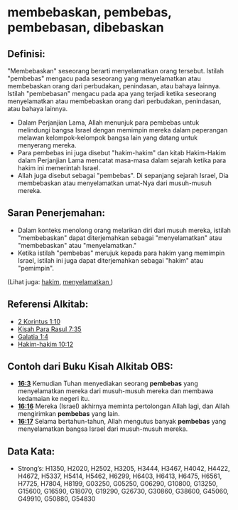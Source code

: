 #  membebaskan, pembebas, pembebasan, dibebaskan

## Definisi:

"Membebaskan" seseorang berarti menyelamatkan orang tersebut. Istilah "pembebas" mengacu pada seseorang yang menyelamatkan atau membebaskan orang dari perbudakan, penindasan, atau bahaya lainnya. Istilah "pembebasan" mengacu pada apa yang terjadi ketika seseorang menyelamatkan atau membebaskan orang dari perbudakan, penindasan, atau bahaya lainnya.

* Dalam Perjanjian Lama, Allah menunjuk para pembebas untuk melindungi bangsa Israel dengan memimpin mereka dalam peperangan melawan kelompok-kelompok bangsa lain yang datang untuk menyerang mereka.
* Para pembebas ini juga disebut "hakim-hakim" dan kitab Hakim-Hakim dalam Perjanjian Lama mencatat masa-masa dalam sejarah ketika para hakim ini memerintah Israel.
* Allah juga disebut sebagai "pembebas". Di sepanjang sejarah Israel, Dia membebaskan atau menyelamatkan umat-Nya dari musuh-musuh mereka.

## Saran Penerjemahan:

* Dalam konteks menolong orang melarikan diri dari musuh mereka, istilah "membebaskan" dapat diterjemahkan sebagai "menyelamatkan" atau "membebaskan" atau "menyelamatkan."
* Ketika istilah "pembebas" merujuk kepada para hakim yang memimpin Israel, istilah ini juga dapat diterjemahkan sebagai "hakim" atau "pemimpin".

(Lihat juga: [hakim](../kt/judge.md), [menyelamatkan ](../kt/save.md))

## Referensi Alkitab:

* [2 Korintus 1:10](rc://en/tn/help/2co/01/10)
* [Kisah Para Rasul 7:35](rc://en/tn/help/act/07/35)
* [Galatia 1:4](rc://en/tn/help/gal/01/04)
* [Hakim-hakim 10:12](rc://en/tn/help/jdg/10/12)

## Contoh dari Buku Kisah Alkitab OBS:

* __[16:3](rc://en/tn/help/obs/16/03)__ Kemudian Tuhan menyediakan seorang __pembebas__ yang menyelamatkan mereka dari musuh-musuh mereka dan membawa kedamaian ke negeri itu.
* __[16:16](rc://en/tn/help/obs/16/16)__ Mereka (Israel) akhirnya meminta pertolongan Allah lagi, dan Allah mengirimkan __pembebas__ yang lain.
* __[16:17](rc://en/tn/help/obs/16/17)__ Selama bertahun-tahun, Allah mengutus banyak __pembebas__ yang menyelamatkan bangsa Israel dari musuh-musuh mereka.

## Data Kata:

* Strong’s: H1350, H2020, H2502, H3205, H3444, H3467, H4042, H4422, H4672, H5337, H5414, H5462, H6299, H6403, H6413, H6475, H6561, H7725, H7804, H8199, G03250, G05250, G06290, G10800, G13250, G15600, G16590, G18070, G19290, G26730, G30860, G38600, G45060, G49910, G50880, G54830
